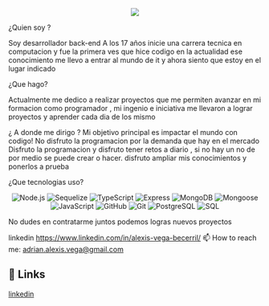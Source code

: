 <p align="center">
  <img src="https://www.epitech-it.es/wp-content/uploads/2022/07/que-es-un-algoritmo.jpg" />
</p>

¿Quien soy ?

Soy desarrollador back-end
A los 17 años inicie una carrera tecnica en computacion y fue la primera ves que hice codigo en la actualidad ese conocimiento me llevo a entrar al mundo de it y ahora siento que estoy en el lugar indicado

¿Que hago?

Actualmente me dedico a realizar proyectos que me permiten avanzar en mi formacion como programador , mi ingenio e iniciativa me llevaron a lograr proyectos y aprender cada dia de los mismo

¿ A donde me dirigo ? Mi objetivo principal es impactar el mundo con codigo! No disfruto la programacion por la demanda que hay en el mercado Disfruto la programacion y disfruto tener retos a diario , si no hay un no de por medio se puede crear o hacer. disfruto ampliar mis conocimientos y ponerlos a prueba

¿Que tecnologias uso?

<p align="center">
  <img src="https://img.icons8.com/color/48/000000/nodejs.png" alt="Node.js" title="Node.js" />
  <img src="https://img.icons8.com/color/48/000000/sequelize.png" alt="Sequelize" title="Sequelize" />
  <img src="https://img.icons8.com/color/48/000000/typescript.png" alt="TypeScript" title="TypeScript" />
  <img src="https://img.icons8.com/color/48/000000/express.png" alt="Express" title="Express" />
  <img src="https://img.icons8.com/color/48/000000/mongodb.png" alt="MongoDB" title="MongoDB" />
  <img src="https://img.icons8.com/color/48/000000/mongoose.png" alt="Mongoose" title="Mongoose" />
  <img src="https://img.icons8.com/color/48/000000/javascript.png" alt="JavaScript" title="JavaScript" />
  <img src="https://img.icons8.com/ios-glyphs/48/000000/github.png" alt="GitHub" title="GitHub" />
  <img src="https://img.icons8.com/color/48/000000/git.png" alt="Git" title="Git" />
  <img src="https://img.icons8.com/color/48/000000/postgresql.png" alt="PostgreSQL" title="PostgreSQL" />
  <img src="https://img.icons8.com/color/48/000000/sql.png" alt="SQL" title="SQL" />
</p>


No dudes en contratarme juntos podemos logras nuevos proyectos

linkedin https://www.linkedin.com/in/alexis-vega-becerril/
📫 How to reach me: adrian.alexis.vega@gmail.com

## 🔗 Links
[linkedin](https://www.linkedin.com/in/alexis-vega-becerril/)
